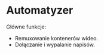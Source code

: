 # Automatyzer

Główne funkcje:
    <ul>
      <li>Remuxowanie kontenerów wideo.
      <li>Dołączanie i wypalanie napisów.
    </ul>
